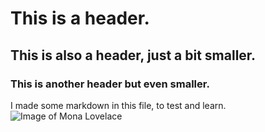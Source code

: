 # This is a header.
## This is also a header, just a bit smaller.
### This is another header but even smaller.

I made some markdown in this file, to test and learn. 
![Image of Mona Lovelace](https://octodex.github.com/images/mona-lovelace.jpg)
